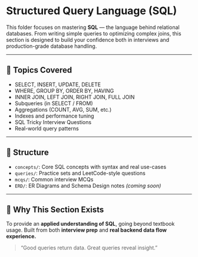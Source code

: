 # Structured Query Language (SQL)

This folder focuses on mastering **SQL** — the language behind relational databases. From writing simple queries to optimizing complex joins, this section is designed to build your confidence both in interviews and production-grade database handling.

---

## 📌 Topics Covered

- SELECT, INSERT, UPDATE, DELETE
- WHERE, GROUP BY, ORDER BY, HAVING
- INNER JOIN, LEFT JOIN, RIGHT JOIN, FULL JOIN
- Subqueries (in SELECT / FROM)
- Aggregations (COUNT, AVG, SUM, etc.)
- Indexes and performance tuning
- SQL Tricky Interview Questions
- Real-world query patterns

---

## 📁 Structure

- `concepts/`: Core SQL concepts with syntax and real use-cases  
- `queries/`: Practice sets and LeetCode-style questions  
- `mcqs/`: Common interview MCQs  
- `ERD/`: ER Diagrams and Schema Design notes *(coming soon)*

---

## 🎯 Why This Section Exists

To provide an **applied understanding of SQL**, going beyond textbook usage. Built from both **interview prep** and **real backend data flow experience.**

> “Good queries return data. Great queries reveal insight.”